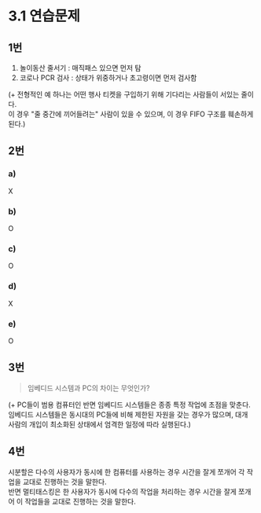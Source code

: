 # 3.1 연습문제

## 1번
1. 놀이동산 줄서기 : 매직패스 있으면 먼저 탐
2. 코로나 PCR 검사 : 상태가 위중하거나 초고령이면 먼저 검사함

(+ 전형적인 예 하나는 어떤 행사 티켓을 구입하기 위해 기다리는 사람들이 서있는 줄이다.  
이 경우 "줄 중간에 끼어들려는" 사람이 있을 수 있으며, 이 경우 FIFO 구조를 훼손하게 된다.)

## 2번
### a)
X

### b)
O

### c)
O

### d)
X

### e)
O

## 3번
> 임베디드 시스템과 PC의 차이는 무엇인가?

(+ PC들이 범용 컴퓨터인 반면 임베디드 시스템들은 종종 특정 작업에 초점을 맞춘다.  
임베디드 시스템들은 동시대의 PC들에 비해 제한된 자원을 갖는 경우가 많으며, 대개 사람의 개입이 최소화된 상태에서 엄격한 일정에 따라 실행된다.)

## 4번
시분할은 다수의 사용자가 동시에 한 컴퓨터를 사용하는 경우 시간을 잘게 쪼개어 각 작업을 교대로 진행하는 것을 말한다.   
반면 멀티태스킹은 한 사용자가 동시에 다수의 작업을 처리하는 경우 시간을 잘게 쪼개어 이 작업들을 교대로 진행하는 것을 말한다.
